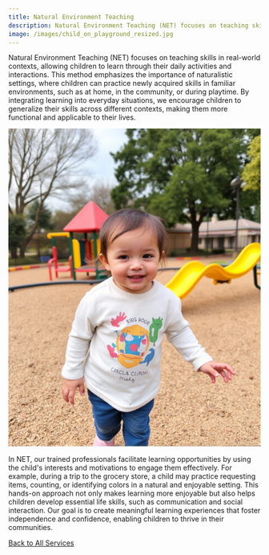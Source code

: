 ```yaml
---
title: Natural Environment Teaching
description: Natural Environment Teaching (NET) focuses on teaching skills in real-world contexts, allowing children to learn through their daily activities and interactions.
image: /images/child_on_playground_resized.jpg
---
```


Natural Environment Teaching (NET) focuses on teaching skills in real-world contexts, allowing children to learn through their daily activities and interactions. This method emphasizes the importance of naturalistic settings, where children can practice newly acquired skills in familiar environments, such as at home, in the community, or during playtime. By integrating learning into everyday situations, we encourage children to generalize their skills across different contexts, making them more functional and applicable to their lives.

<div class="text-center pb-3">
<img src="/images/child_on_playground_resized.jpg" class="w-100">
</div>

In NET, our trained professionals facilitate learning opportunities by using the child's interests and motivations to engage them effectively. For example, during a trip to the grocery store, a child may practice requesting items, counting, or identifying colors in a natural and enjoyable setting. This hands-on approach not only makes learning more enjoyable but also helps children develop essential life skills, such as communication and social interaction. Our goal is to create meaningful learning experiences that foster independence and confidence, enabling children to thrive in their communities.

[Back to All Services](/services)
